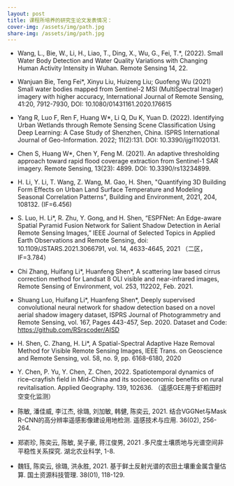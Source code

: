 ```yaml
---
layout: post
title: 课程所培养的研究生论文发表情况：
cover-img: /assets/img/path.jpg
share-img: /assets/img/path.jpg
---
```


- Wang, L., Bie, W., Li, H., Liao, T., Ding, X., Wu, G., Fei, T.*, (2022). Small Water Body Detection and Water Quality Variations with Changing Human Activity Intensity in Wuhan. Remote Sensing 14, 22.

  

- Wanjuan Bie, Teng Fei*, Xinyu Liu, Huizeng Liu; Guofeng Wu (2021) Small water bodies mapped from Sentinel-2 MSI (MultiSpectral Imager) imagery with higher accuracy, International Journal of Remote Sensing, 41:20, 7912-7930, DOI: 10.1080/01431161.2020.176615

  

- Yang R, Luo F, Ren F, Huang W*, Li Q, Du K, Yuan D. (2022). Identifying Urban Wetlands through Remote Sensing Scene Classification Using Deep Learning: A Case Study of Shenzhen, China. ISPRS International Journal of Geo-Information. 2022; 11(2):131. DOI: 10.3390/ijgi11020131.

  

- Chen S, Huang W*, Chen Y, Feng M. (2021). An adaptive thresholding approach toward rapid flood coverage extraction from Sentinel-1 SAR imagery. Remote Sensing, 13(23): 4899. DOI: 10.3390/rs13234899.

  

- H. Li, Y. Li, T. Wang, Z. Wang, M. Gao, H. Shen, "Quantifying 3D Building Form Effects on Urban Land Surface Temperature and Modeling Seasonal Correlation Patterns", Building and Environment, 2021, 204, 108132. (IF=6.456)

  

- S. Luo, H. Li*, R. Zhu, Y. Gong, and H. Shen, “ESPFNet: An Edge-aware Spatial Pyramid Fusion Network for Salient Shadow Detection in Aerial Remote Sensing Images,” IEEE Journal of Selected Topics in Applied Earth Observations and Remote Sensing, doi: 10.1109/JSTARS.2021.3066791, vol. 14, 4633-4645, 2021 （二区，IF=3.784）

  

- Chi Zhang, Huifang Li*, Huanfeng Shen*, A scattering law based cirrus correction method for Landsat 8 OLI visible and near-infrared images, Remote Sensing of Environment, vol. 253, 112202, Feb. 2021.

  

- Shuang Luo, Huifang Li*, Huanfeng Shen*, Deeply supervised convolutional neural network for shadow detection based on a novel aerial shadow imagery dataset, ISPRS Journal of Photogrammetry and Remote Sensing, vol. 167, Pages 443-457, Sep. 2020. Dataset and Code: https://github.com/RSrscoder/AISD 

  

- H. Shen, C. Zhang, H. Li*, A Spatial-Spectral Adaptive Haze Removal Method for Visible Remote Sensing Images, IEEE Trans. on Geoscience and Remote Sensing, vol. 58, no. 9, pp. 6168-6180, 2020

  

- Y. Chen, P. Yu, Y. Chen, Z. Chen, 2022. Spatiotemporal dynamics of rice–crayfish field in Mid-China and its socioeconomic benefits on rural revitalisation. Applied Geography. 139, 102636.  （遥感GEE用于虾稻田时空变化监测）

  

- 陈敏, 潘佳威, 李江杰, 徐璐, 刘加敏, 韩健, 陈奕云, 2021. 结合VGGNet与Mask R-CNN的高分辨率遥感影像建设用地检测. 遥感技术与应用. 36(02), 256-264.

  

- 郑嵛珍, 陈奕云, 陈敏, 吴子豪, 蒋江俊男, 2021 .多尺度土壤质地与光谱空间非平稳性关系探究. 湖北农业科学, 1-8.

  

- 魏钰, 陈奕云, 徐璐, 洪永胜, 2021. 基于鲜土反射光谱的农田土壤重金属含量估算. 国土资源科技管理. 38(01), 118-129.